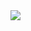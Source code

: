 <img src="https://github.com/HyeonTee/HyeonTee/assets/118068099/c65bb039-0e48-400f-9d2e-b359aac1957c">
